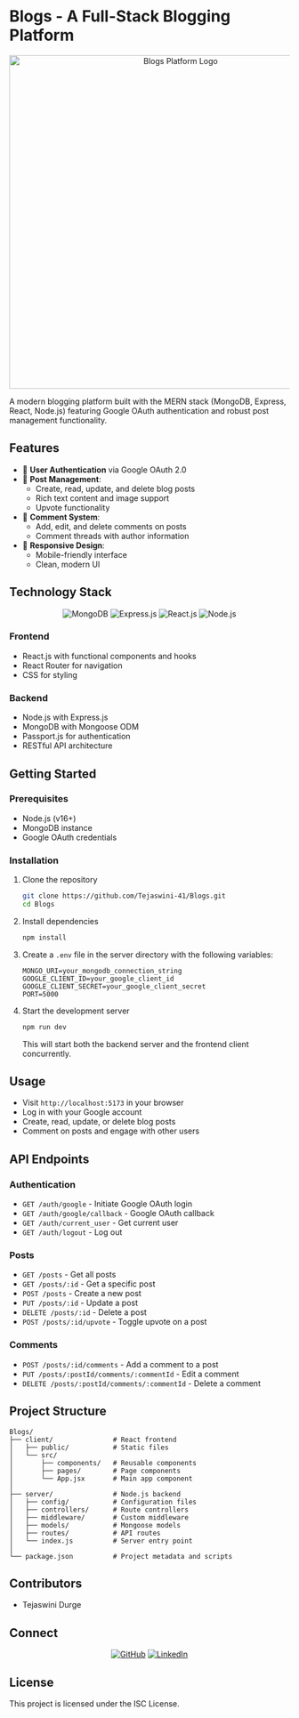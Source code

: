 # Blogs - A Full-Stack Blogging Platform

<p align="center">
  <img src="https://www.shutterstock.com/image-vector/content-marketing-blog-writing-sharing-260nw-2499041235.jpg" alt="Blogs Platform Logo" width="600">
</p>

A modern blogging platform built with the MERN stack (MongoDB, Express, React, Node.js) featuring Google OAuth authentication and robust post management functionality.

## Features

- 🔐 **User Authentication** via Google OAuth 2.0
- 📝 **Post Management**:
  - Create, read, update, and delete blog posts
  - Rich text content and image support
  - Upvote functionality
- 💬 **Comment System**:
  - Add, edit, and delete comments on posts
  - Comment threads with author information
- 📱 **Responsive Design**:
  - Mobile-friendly interface
  - Clean, modern UI

## Technology Stack

<p align="center">
  <img src="https://img.shields.io/badge/MongoDB-4EA94B?style=for-the-badge&logo=mongodb&logoColor=white" alt="MongoDB">
  <img src="https://img.shields.io/badge/Express-000000?style=for-the-badge&logo=express&logoColor=white" alt="Express.js">
  <img src="https://img.shields.io/badge/React-61DAFB?style=for-the-badge&logo=react&logoColor=black" alt="React.js">
  <img src="https://img.shields.io/badge/Node.js-339933?style=for-the-badge&logo=nodedotjs&logoColor=white" alt="Node.js">
</p>

### Frontend
- React.js with functional components and hooks
- React Router for navigation
- CSS for styling

### Backend
- Node.js with Express.js
- MongoDB with Mongoose ODM
- Passport.js for authentication
- RESTful API architecture

## Getting Started

### Prerequisites

- Node.js (v16+)
- MongoDB instance
- Google OAuth credentials

### Installation

1. Clone the repository
   ```bash
   git clone https://github.com/Tejaswini-41/Blogs.git
   cd Blogs
   ```

2. Install dependencies
   ```bash
   npm install
   ```

3. Create a `.env` file in the server directory with the following variables:
   ```
   MONGO_URI=your_mongodb_connection_string
   GOOGLE_CLIENT_ID=your_google_client_id
   GOOGLE_CLIENT_SECRET=your_google_client_secret
   PORT=5000
   ```

4. Start the development server
   ```bash
   npm run dev
   ```
   This will start both the backend server and the frontend client concurrently.

## Usage

- Visit `http://localhost:5173` in your browser
- Log in with your Google account
- Create, read, update, or delete blog posts
- Comment on posts and engage with other users

## API Endpoints

### Authentication
- `GET /auth/google` - Initiate Google OAuth login
- `GET /auth/google/callback` - Google OAuth callback
- `GET /auth/current_user` - Get current user
- `GET /auth/logout` - Log out

### Posts
- `GET /posts` - Get all posts
- `GET /posts/:id` - Get a specific post
- `POST /posts` - Create a new post
- `PUT /posts/:id` - Update a post
- `DELETE /posts/:id` - Delete a post
- `POST /posts/:id/upvote` - Toggle upvote on a post

### Comments
- `POST /posts/:id/comments` - Add a comment to a post
- `PUT /posts/:postId/comments/:commentId` - Edit a comment
- `DELETE /posts/:postId/comments/:commentId` - Delete a comment

## Project Structure

```
Blogs/
├── client/               # React frontend
│   ├── public/           # Static files
│   └── src/
│       ├── components/   # Reusable components
│       ├── pages/        # Page components
│       └── App.jsx       # Main app component
│
├── server/               # Node.js backend
│   ├── config/           # Configuration files
│   ├── controllers/      # Route controllers
│   ├── middleware/       # Custom middleware
│   ├── models/           # Mongoose models
│   ├── routes/           # API routes
│   └── index.js          # Server entry point
│
└── package.json          # Project metadata and scripts
```

## Contributors

- Tejaswini Durge

## Connect

<p align="center">
  <a href="https://github.com/Tejaswini-41"><img src="https://img.shields.io/badge/GitHub-100000?style=for-the-badge&logo=github&logoColor=white" alt="GitHub"></a>
  <a href="https://www.linkedin.com/in/tejaswinidurge/"><img src="https://img.shields.io/badge/LinkedIn-0077B5?style=for-the-badge&logo=linkedin&logoColor=white" alt="LinkedIn"></a>
</p>

## License

This project is licensed under the ISC License.